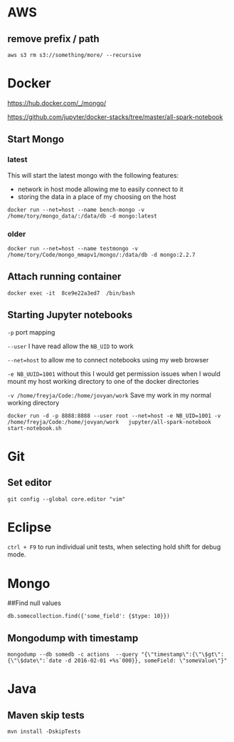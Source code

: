 # AWS

## remove prefix / path
```
aws s3 rm s3://something/more/ --recursive
```


# Docker
https://hub.docker.com/_/mongo/

https://github.com/jupyter/docker-stacks/tree/master/all-spark-notebook

## Start Mongo

### latest
This will start the latest mongo with the following features:

* network in host mode allowing me to easily connect to it
* storing the data in a place of my choosing on the host

```
docker run --net=host --name bench-mongo -v /home/tory/mongo_data/:/data/db -d mongo:latest
```

### older

```
docker run --net=host --name testmongo -v /home/tory/Code/mongo_mmapv1/mongo/:/data/db -d mongo:2.2.7
```

## Attach running container
```
docker exec -it  8ce9e22a3ed7  /bin/bash
```

## Starting Jupyter notebooks

`-p` port mapping

`--user` I have read allow the `NB_UID` to work

`--net=host` to allow me to connect notebooks using my web browser

`-e NB_UUID=1001` without this I would get permission issues when I would mount my host working directory to one of the docker directories

`-v /home/freyja/Code:/home/jovyan/work` Save my work in my normal working directory

```
docker run -d -p 8888:8888 --user root --net=host -e NB_UID=1001 -v /home/freyja/Code:/home/jovyan/work   jupyter/all-spark-notebook start-notebook.sh
```

# Git
## Set editor
```
git config --global core.editor "vim"
```
# Eclipse
`ctrl + F9` to run individual unit tests, when selecting hold shift for debug mode.

# Mongo

##Find null values

```
db.somecollection.find({'some_field': {$type: 10}})
```

## Mongodump with timestamp

```
mongodump --db somedb -c actions  --query "{\"timestamp\":{\"\$gt\":{\"\$date\":`date -d 2016-02-01 +%s`000}}, someField: \"someValue\"}"
```


# Java

## Maven skip tests

```
mvn install -DskipTests
```
